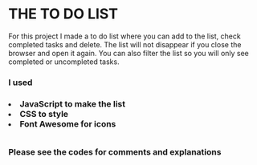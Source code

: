 <h1>THE TO DO LIST</h1>

<p>For this project I made a to do list where you can add to the list, check completed tasks and delete.
The list will not disappear if you close the browser and open it again.
You can also filter the list so you will only see completed or uncompleted tasks.</p>

<h3>I used<h3>
<li>JavaScript to make the list</li>
<li>CSS to style</li>
<li>Font Awesome for icons</li>
<br>
<p>Please see the codes for comments and explanations</p>